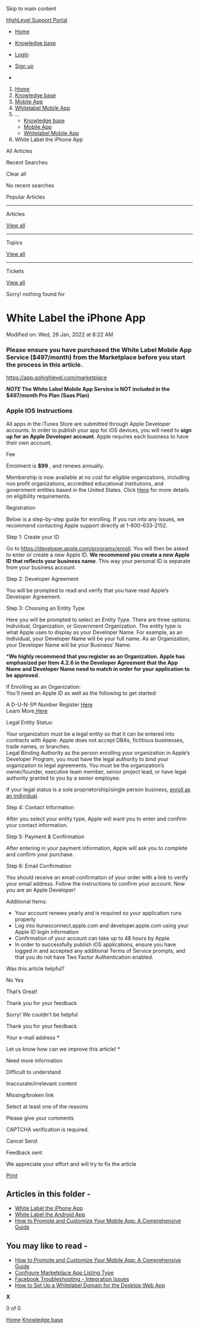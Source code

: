 Skip to main content

[ HighLevel Support Portal ](https://help.gohighlevel.com)

  * [ Home ](/support/home)
  * [ Knowledge base ](/support/solutions)

  * [Login](/support/login)
  * [Sign up](/support/signup)
  * 

  1. [Home](/support/home)
  2. [Knowledge base](/support/solutions)
  3. [Mobile App](/support/solutions/48000455168)
  4. [Whitelabel Mobile App](/support/solutions/folders/48000666028)
  5. ... 
     * [Knowledge base](/support/solutions)
     * [Mobile App](/support/solutions/48000455168)
     * [Whitelabel Mobile App](/support/solutions/folders/48000666028)
  6. White Label the iPhone App

All  Articles 

Recent Searches

Clear all

No recent searches

Popular Articles

* * *

Articles

[View all](/support/search/solutions)

* * *

Topics

[View all](/support/search/topics)

* * *

Tickets

[View all](/support/search/tickets)

Sorry! nothing found for   

# White Label the iPhone App

Modified on: Wed, 26 Jan, 2022 at 8:22 AM

### **Please ensure you have purchased the White Label Mobile App Service ($497/month) from the Marketplace before you start the process in this article.**

[](https://app.gohighlevel.com/marketplace/detail/ItpFPfVrlnRfHzIz3gap)<https://app.gohighlevel.com/marketplace>

*****NOTE*** The White Label Mobile App Service is NOT included in the $497/month Pro Plan (Saas Plan)**

### Apple IOS Instructions

All apps in the iTunes Store are submitted through Apple Developer accounts. In order to publish your app for iOS devices, you will need to **sign up for an Apple Developer account**. Apple requires each business to have their own account.

Fee

Enrolment is **$99** , and renews annually.

Membership is now available at no cost for eligible organizations, including non profit organizations, accredited educational institutions, and government entities based in the United States. Click [Here](https://developer.apple.com/support/membership-fee-waiver/) for more details on eligibility requirements. 

Registration

Below is a step-by-step guide for enrolling. If you run into any issues, we recommend contacting Apple support directly at 1-800-633-2152.

Step 1: Create your ID

Go to <https://developer.apple.com/programs/enroll>.  You will then be asked to enter or create a new Apple ID.  **We recommend you create a new Apple ID that reflects your business name**. This way your personal ID is separate from your business account.

Step 2: Developer Agreement

You will be prompted to read and verify that you have read Apple’s Developer Agreement. 

Step 3: Choosing an Entity Type

Here you will be prompted to select an Entity Type.  There are three options: Individual, Organization, or Government Organization.  The entity type is what Apple uses to display as your Developer Name.  For example, as an Individual, your Developer Name will be your full name.  As an Organization, your Developer Name will be your Business’ Name. 

***We highly recommend that you register as an Organization.  Apple has emphasized per Item 4.2.6 in the Developer Agreement that the App Name and Developer Name need to match in order for your application to be approved.**

If Enrolling as an Organization:  
You'll need an Apple ID as well as the following to get started:

A D-U-N-S® Number Register [Here](https://developer.apple.com/programs/enroll/)  
Learn More[ Here](https://developer.apple.com/support/D-U-N-S/)

Legal Entity Status: 

Your organization must be a legal entity so that it can be entered into contracts with Apple. Apple does not accept DBAs, fictitious businesses, trade names, or branches.  
Legal Binding Authority as the person enrolling your organization in Apple’s Developer Program, you must have the legal authority to bind your organization to legal agreements. You must be the organization’s owner/founder, executive team member, senior project lead, or have legal authority granted to you by a senior employee. 

If your legal status is a sole proprietorship/single person business, [enroll as an individual](https://developer.apple.com/programs/enroll/).

Step 4: Contact Information

After you select your entity type, Apple will want you to enter and confirm your contact information.

Step 5: Payment & Confirmation

After entering in your payment information, Apple will ask you to complete and confirm your purchase.

Step 6: Email Confirmation

You should receive an email confirmation of your order with a link to verify your email address. Follow the instructions to confirm your account. Now you are an Apple Developer!  

Additional Items:

  * Your account renews yearly and is required so your application runs properly
  * Log into itunesconnect.apple.com and developer.apple.com using your Apple ID login information
  * Confirmation of your account can take up to 48 hours by Apple 
  * In order to successfully publish iOS applications, ensure you have logged in and accepted any additional Terms of Service prompts, and that you do not have Two Factor Authentication enabled.

Was this article helpful?

No  Yes 

That’s Great!

Thank you for your feedback

Sorry! We couldn't be helpful

Thank you for your feedback

Your e-mail address *

Let us know how can we improve this article! *

Need more information 

Difficult to understand 

Inaccurate/irrelevant content 

Missing/broken link 

Select at least one of the reasons 

Please give your comments 

CAPTCHA verification is required. 

Cancel  Send 

Feedback sent

We appreciate your effort and will try to fix the article

[Print](javascript:print\(\))

## Articles in this folder -

  * [White Label the iPhone App](/support/solutions/articles/48000982208-white-label-the-iphone-app)
  * [White Label the Android App](/support/solutions/articles/48000982209-white-label-the-android-app)
  * [How to Promote and Customize Your Mobile App: A Comprehensive Guide](/support/solutions/articles/155000000089-how-to-promote-and-customize-your-mobile-app-a-comprehensive-guide)

## You may like to read -

  * [How to Promote and Customize Your Mobile App: A Comprehensive Guide](/support/solutions/articles/155000000089-how-to-promote-and-customize-your-mobile-app-a-comprehensive-guide)
  * [Configure Marketplace App Listing Type](/support/solutions/articles/155000001559-configure-marketplace-app-listing-type)
  * [Facebook Troubleshooting - Integration Issues](/support/solutions/articles/48000981698-facebook-troubleshooting-integration-issues)
  * [How to Set Up a Whitelabel Domain for the Desktop Web App](/support/solutions/articles/48000982207-how-to-set-up-a-whitelabel-domain-for-the-desktop-web-app)

**X**

0 of 0 []()

[Home](/support/home) [Knowledge base](/support/solutions)
